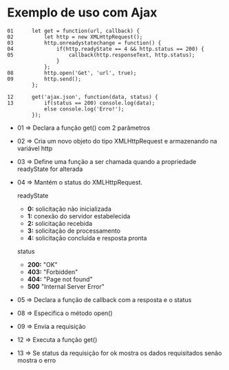 # Exemplo de uso com Ajax

    01      let get = function(url, callback) {
    02	        let http = new XMLHttpRequest();
    03		    http.onreadystatechange = function() {
    04			    if(http.readyState == 4 && http.status == 200) {
    05				    callback(http.responseText, http.status);
			        }
		        };
    08		    http.open('Get', 'url', true);
    09		    http.send();
	        };

    12      get('ajax.json', function(data, status) { 
    13		    if(status == 200) console.log(data);
                else console.log('Erro!');
	        });

- 01 => Declara a função get() com 2 parâmetros
- 02 => Cria um novo objeto do tipo XMLHttpRequest e armazenando na variável http
- 03 => Define uma função a ser chamada quando a propriedade readyState for alterada
- 04 => Mantém o status do XMLHttpRequest.
        
    readyState
    - **0:** solicitação não inicializada
    - **1:** conexão do servidor estabelecida
    - **2:** solicitação recebida
    - **3:** solicitação de processamento
    - **4:** solicitação concluída e resposta pronta
    
    status
    - **200:** "OK"
    - **403:** "Forbidden"
    - **404:** "Page not found"
    - **500** "Internal Server Error"
- 05 => Declara a função de callback com a resposta e o status
- 08 => Especifica o método open()
- 09 => Envia a requisição
- 12 => Executa a função get()
- 13 => Se status da requisição for ok mostra os dados requisitados senão mostra o erro 
